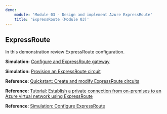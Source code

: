 ```yaml
---
demo:
    module: 'Module 03 - Design and implement Azure ExpressRoute'
    title: 'ExpressRoute (Module 03)'
---
```

## ExpressRoute

In this demonstration review ExpressRoute configuration.

**Simulation:** [Configure and ExpressRoute gateway](https://mslabs.cloudguides.com/guides/AZ-700%20Lab%20Simulation%20-%20Configure%20an%20ExpressRoute%20gateway)

**Simulation:** [Provision an ExpressRoute circuit](https://mslabs.cloudguides.com/guides/AZ-700%20Lab%20Simulation%20-%20Provision%20an%20ExpressRoute%20circuit)

**Reference:** [Quickstart: Create and modify ExpressRoute circuits](https://learn.microsoft.com/azure/expressroute/expressroute-howto-circuit-portal-resource-manager)

**Reference:** [Tutorial: Establish a private connection from on-premises to an Azure virtual network using ExpressRoute](https://learn.microsoft.com/azure/expressroute/configure-expressroute-private-peering)

**Reference:** [Simulation: Configure ExpressRoute](https://mslabs.cloudguides.com/guides/AZ-700%20Lab%20Simulation%20-%20Configure%20an%20ExpressRoute%20gateway)
